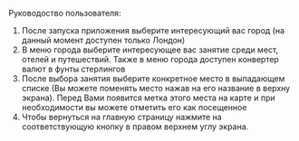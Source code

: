 Руководоство пользователя:
1. После запуска приложения выберите интересующий вас город (на данный момент доступен только Лондон)
2. В меню города выберите интересующее вас занятие среди мест, отелей и путешествий. Также в меню города доступен конвертер валют в фунты стерлингов
4. После выбора занятия выберите конкретное место в выпадающем списке (Вы можете поменять место нажав на его название в верхну экрана). Перед Вами появится метка этого места на карте и при необходимости вы можете отметить его как посещенное
5. Чтобы вернуться на главную страницу нажмите на соответствующую кнопку в правом верхнем углу экрана.
